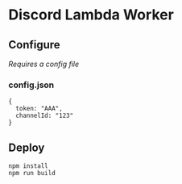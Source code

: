 # Discord Lambda Worker

## Configure

*Requires a config file*

### config.json
```
{
  token: "AAA",
  channelId: "123"
}
```

## Deploy

```
npm install
npm run build
```

